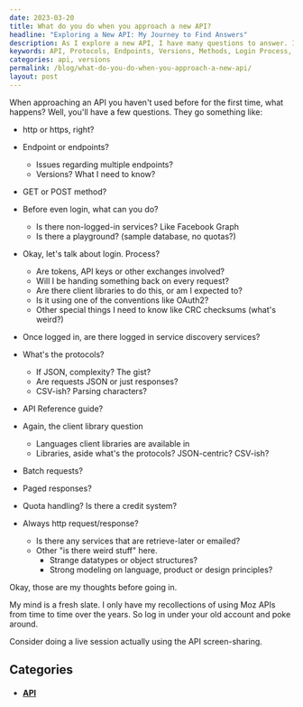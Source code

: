 ```yaml
---
date: 2023-03-20
title: What do you do when you approach a new API?
headline: "Exploring a New API: My Journey to Find Answers"
description: As I explore a new API, I have many questions to answer. I need to know the protocols, endpoints, versions, methods, login process, API reference guide, client libraries, batch requests, paged responses, quota handling, and more. I'm taking you through my journey to get the answers I need. Join me in exploring this new API!
keywords: API, Protocols, Endpoints, Versions, Methods, Login Process, API Reference Guide, Client Libraries, Batch Requests, Paged Responses, Quota Handling, HTTP, HTTPS, GET, POST, Non-Logged-in Services, Strange, Unique Features
categories: api, versions
permalink: /blog/what-do-you-do-when-you-approach-a-new-api/
layout: post
---
```



When approaching an API you haven't used before for the first time, what
happens? Well, you'll have a few questions. They go something like:

- http or https, right?
- Endpoint or endpoints?
  - Issues regarding multiple endpoints?
  - Versions? What I need to know?
- GET or POST method?

- Before even login, what can you do?
  - Is there non-logged-in services? Like Facebook Graph
  - Is there a playground? (sample database, no quotas?)
- Okay, let's talk about login. Process?
  - Are tokens, API keys or other exchanges involved?
  - Will I be handing something back on every request?
  - Are there client libraries to do this, or am I expected to?
  - Is it using one of the conventions like OAuth2?
  - Other special things I need to know like CRC checksums (what's weird?)
- Once logged in, are there logged in service discovery services?
- What's the protocols?
  - If JSON, complexity? The gist?
  - Are requests JSON or just responses?
  - CSV-ish? Parsing characters?
- API Reference guide?
- Again, the client library question
  - Languages client libraries are available in
  - Libraries, aside what's the protocols? JSON-centric? CSV-ish?
- Batch requests?
- Paged responses?
- Quota handling? Is there a credit system?
- Always http request/response?
  - Is there any services that are retrieve-later or emailed?
  - Other "is there weird stuff" here.
    - Strange datatypes or object structures?
    - Strong modeling on language, product or design principles?

Okay, those are my thoughts before going in.

My mind is a fresh slate. I only have my recollections of using Moz APIs from
time to time over the years. So log in under your old account and poke around.

Consider doing a live session actually using the API screen-sharing.



## Categories

<ul>
<li><h4><a href='/api/'>API</a></h4></li></ul>